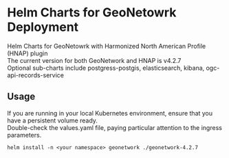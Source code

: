 # Helm Charts for GeoNetowrk Deployment
 Helm Charts for GeoNetowrk with Harmonized North American Profile (HNAP) plugin 
 <br>The current version for both GeoNetwork and HNAP is v4.2.7
 <br>Optional sub-charts include postgress-postgis, elasticsearch, kibana, ogc-api-records-service 

## Usage 
If you are running in your local Kubernetes environment, ensure that you have a persistent volume ready. 
<br>Double-check the values.yaml file, paying particular attention to the ingress parameters.
 ````
helm install -n <your namespace> geonetwork ./geonetwork-4.2.7
 ````
